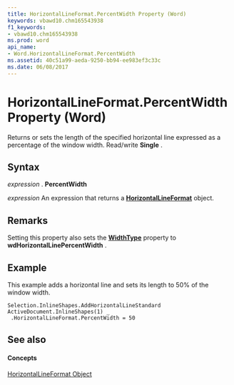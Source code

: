 ```yaml
---
title: HorizontalLineFormat.PercentWidth Property (Word)
keywords: vbawd10.chm165543938
f1_keywords:
- vbawd10.chm165543938
ms.prod: word
api_name:
- Word.HorizontalLineFormat.PercentWidth
ms.assetid: 40c51a99-aeda-9250-bb94-ee983ef3c33c
ms.date: 06/08/2017
---
```



# HorizontalLineFormat.PercentWidth Property (Word)

Returns or sets the length of the specified horizontal line expressed as a percentage of the window width. Read/write **Single** .


## Syntax

 _expression_ . **PercentWidth**

 _expression_ An expression that returns a **[HorizontalLineFormat](horizontallineformat-object-word.md)** object.


## Remarks

Setting this property also sets the **[WidthType](horizontallineformat-widthtype-property-word.md)** property to **wdHorizontalLinePercentWidth** .


## Example

This example adds a horizontal line and sets its length to 50% of the window width.


```
Selection.InlineShapes.AddHorizontalLineStandard 
ActiveDocument.InlineShapes(1) _ 
 .HorizontalLineFormat.PercentWidth = 50
```


## See also


#### Concepts


[HorizontalLineFormat Object](horizontallineformat-object-word.md)

